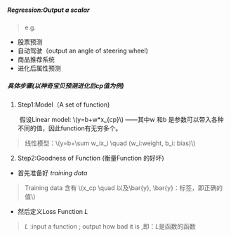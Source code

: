 ##### Regression:Output a scalar
> e.g.

- 股票预测
- 自动驾驶（output an angle of steering wheel)
- 商品推荐系统
- 进化后属性预测


##### 具体步骤(以神奇宝贝预测进化后cp值为例)
1. Step1:Model（A set of function)  

   ​	假设Linear model:  \\(y=b+w*x_{cp}\\) ——其中w 和b 是参数可以带入各种不同的值，因此function有无穷多个。

> 线性模型：\\(y=b+\sum w_ix_i \quad (w_i:weight, b_i: bias)\\)





2. Step2:Goodness of Function (衡量Function 的好坏)	

- 首先准备好 *training data*

> Training data 含有 \\(x_cp \quad 以及\bar{y}, \bar{y}：标签，即正确的值\\)

- 然后定义Loss Function *L*

> *L* :input a function ; output how bad it is ,即：*L*是函数的函数